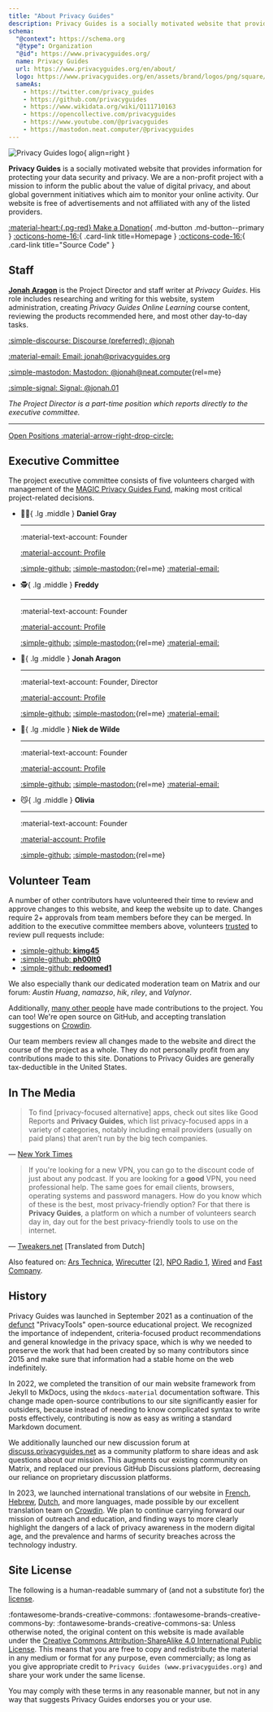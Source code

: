 ```yaml
---
title: "About Privacy Guides"
description: Privacy Guides is a socially motivated website that provides information for protecting your data security and privacy.
schema:
  "@context": https://schema.org
  "@type": Organization
  "@id": https://www.privacyguides.org/
  name: Privacy Guides
  url: https://www.privacyguides.org/en/about/
  logo: https://www.privacyguides.org/en/assets/brand/logos/png/square/pg-yellow.png
  sameAs:
    - https://twitter.com/privacy_guides
    - https://github.com/privacyguides
    - https://www.wikidata.org/wiki/Q111710163
    - https://opencollective.com/privacyguides
    - https://www.youtube.com/@privacyguides
    - https://mastodon.neat.computer/@privacyguides
---
```

![Privacy Guides logo](assets/brand/logos/png/square/pg-yellow.png){ align=right }

**Privacy Guides** is a socially motivated website that provides information for protecting your data security and privacy. We are a non-profit project with a mission to inform the public about the value of digital privacy, and about global government initiatives which aim to monitor your online activity. Our website is free of advertisements and not affiliated with any of the listed providers.

[:material-heart:{.pg-red} Make a Donation](about/donate.md){ .md-button .md-button--primary }
[:octicons-home-16:](https://www.privacyguides.org){ .card-link title=Homepage }
[:octicons-code-16:](https://github.com/privacyguides/privacyguides.org){ .card-link title="Source Code" }

## Staff

[**Jonah Aragon**](https://www.jonaharagon.com) is the Project Director and staff writer at *Privacy Guides*. His role includes researching and writing for this website, system administration, creating *Privacy Guides Online Learning* course content, reviewing the products recommended here, and most other day-to-day tasks.

<div class="grid" markdown>

[:simple-discourse: Discourse (preferred): @jonah](https://discuss.privacyguides.net/u/jonah)

[:material-email: Email: jonah@privacyguides.org](mailto:jonah@privacyguides.org)

[:simple-mastodon: Mastodon: @jonah@neat.computer](https://mastodon.neat.computer/@jonah "@jonah@neat.computer"){rel=me}

[:simple-signal: Signal: @jonah.01](https://signal.me/#eu/dDtlmTPv09utyEJPwCHq8UYs-AVOPlys8weinr7alfdylK5G-LNIX7GasDNJdV6y)

</div>

*The Project Director is a part-time position which reports directly to the executive committee.*

---

[Open Positions :material-arrow-right-drop-circle:](about/jobs.md)

## Executive Committee
<!-- markdownlint-disable MD030 -->

The project executive committee consists of five volunteers charged with management of the [MAGIC Privacy Guides Fund](https://magicgrants.org/funds/privacy_guides), making most critical project-related decisions.

<div class="grid cards" markdown>

-   :polar_bear:{ .lg .middle } **Daniel Gray**

    ---

    :material-text-account: Founder

    [:material-account: Profile](https://discuss.privacyguides.net/u/dngray)

    [:simple-github:](<https://github.com/dngray> "GitHub")
    [:simple-mastodon:](https://mastodon.social/@dngray "@dngray@mastodon.social"){rel=me}
    [:material-email:](mailto:dngray@privacyguides.org "Email")

-   :detective:{ .lg .middle } **Freddy**

    ---

    :material-text-account: Founder

    [:material-account: Profile](https://discuss.privacyguides.net/u/freddy)

    [:simple-github:](https://github.com/freddy-m "GitHub")
    [:simple-mastodon:](https://social.lol/@freddy "@freddy@social.lol"){rel=me}
    [:material-email:](mailto:freddy@privacyguides.org "Email")

-   :robot:{ .lg .middle } **Jonah Aragon**

    ---

    :material-text-account: Founder, Director

    [:material-account: Profile](https://discuss.privacyguides.net/u/jonah)

    [:simple-github:](https://github.com/jonaharagon "GitHub")
    [:simple-mastodon:](https://mastodon.neat.computer/@jonah "@jonah@neat.computer"){rel=me}
    [:material-email:](mailto:jonah@privacyguides.org "Email")

-   :cactus:{ .lg .middle } **Niek de Wilde**

    ---

    :material-text-account: Founder

    [:material-account: Profile](https://discuss.privacyguides.net/u/Niek-de-Wilde)

    [:simple-github:](https://github.com/blacklight447 "GitHub")
    [:simple-mastodon:](https://mastodon.social/@blacklight447 "@blacklight447@mastodon.social"){rel=me}
    [:material-email:](mailto:niekdewilde@privacyguides.org "Email")

-   :smirk_cat:{ .lg .middle } **Olivia**

    ---

    :material-text-account: Founder

    [:material-account: Profile](https://discuss.privacyguides.net/u/olivia)

    [:simple-github:](https://github.com/hook9 "GitHub")
    [:simple-mastodon:](https://mastodon.neat.computer/@oliviablob "@oliviablob@neat.computer"){rel=me}

</div>

## Volunteer Team

A number of other contributors have volunteered their time to review and approve changes to this website, and keep the website up to date. Changes require 2+ approvals from team members before they can be merged. In addition to the executive committee members above, volunteers [trusted](https://github.com/orgs/privacyguides/people) to review pull requests include:

<div class="grid cards" markdown>

- [:simple-github: **kimg45**](https://github.com/kimg45)
- [:simple-github: **ph00lt0**](https://github.com/ph00lt0)
- [:simple-github: **redoomed1**](https://github.com/redoomed1)

</div>

We also especially thank our dedicated moderation team on Matrix and our forum: *Austin Huang*, *namazso*, *hik*, *riley*, and *Valynor*.

Additionally, [many other people](about/contributors.md) have made contributions to the project. You can too! We're open source on GitHub, and accepting translation suggestions on [Crowdin](https://crowdin.com/project/privacyguides).

Our team members review all changes made to the website and direct the course of the project as a whole. They do not personally profit from any contributions made to this site. Donations to Privacy Guides are generally tax-deductible in the United States.

## In The Media

> To find [privacy-focused alternative] apps, check out sites like Good Reports and **Privacy Guides**, which list privacy-focused apps in a variety of categories, notably including email providers (usually on paid plans) that aren’t run by the big tech companies.

— [New York Times](https://nytimes.com/wirecutter/guides/online-security-social-media-privacy)

> If you're looking for a new VPN, you can go to the discount code of just about any podcast. If you are looking for a **good** VPN, you need professional help. The same goes for email clients, browsers, operating systems and password managers. How do you know which of these is the best, most privacy-friendly option? For that there is **Privacy Guides**, a platform on which a number of volunteers search day in, day out for the best privacy-friendly tools to use on the internet.

— [Tweakers.net](https://tweakers.net/reviews/10568/op-zoek-naar-privacyvriendelijke-tools-niek-de-wilde-van-privacy-guides.html) [Translated from Dutch]

Also featured on: [Ars Technica](https://arstechnica.com/gadgets/2022/02/is-firefox-ok), [Wirecutter](https://nytimes.com/wirecutter/guides/practical-guide-to-securing-windows-pc) [[2](https://nytimes.com/wirecutter/guides/practical-guide-to-securing-your-mac)], [NPO Radio 1](https://nporadio1.nl/nieuws/binnenland/8eaff3a2-8b29-4f63-9b74-36d2b28b1fe1/ooit-online-eens-wat-doms-geplaatst-ga-jezelf-eens-googlen-en-kijk-dan-wat-je-tegenkomt), [Wired](https://wired.com/story/firefox-mozilla-2022) and [Fast Company](https://fastcompany.com/91167564/mozilla-wants-you-to-love-firefox-again).

## History

Privacy Guides was launched in September 2021 as a continuation of the [defunct](about/privacytools.md) "PrivacyTools" open-source educational project. We recognized the importance of independent, criteria-focused product recommendations and general knowledge in the privacy space, which is why we needed to preserve the work that had been created by so many contributors since 2015 and make sure that information had a stable home on the web indefinitely.

In 2022, we completed the transition of our main website framework from Jekyll to MkDocs, using the `mkdocs-material` documentation software. This change made open-source contributions to our site significantly easier for outsiders, because instead of needing to know complicated syntax to write posts effectively, contributing is now as easy as writing a standard Markdown document.

We additionally launched our new discussion forum at [discuss.privacyguides.net](https://discuss.privacyguides.net) as a community platform to share ideas and ask questions about our mission. This augments our existing community on Matrix, and replaced our previous GitHub Discussions platform, decreasing our reliance on proprietary discussion platforms.

In 2023, we launched international translations of our website in [French](https://www.privacyguides.org/fr/), [Hebrew](https://www.privacyguides.org/he/), [Dutch](https://www.privacyguides.org/nl/), and more languages, made possible by our excellent translation team on [Crowdin](https://crowdin.com/project/privacyguides). We plan to continue carrying forward our mission of outreach and education, and finding ways to more clearly highlight the dangers of a lack of privacy awareness in the modern digital age, and the prevalence and harms of security breaches across the technology industry.

## Site License

<div class="admonition danger" markdown>

The following is a human-readable summary of (and not a substitute for) the [license](https://github.com/privacyguides/privacyguides.org/blob/main/README.md#license).

</div>

:fontawesome-brands-creative-commons: :fontawesome-brands-creative-commons-by: :fontawesome-brands-creative-commons-sa: Unless otherwise noted, the original content on this website is made available under the [Creative Commons Attribution-ShareAlike 4.0 International Public License](https://github.com/privacyguides/privacyguides.org/blob/main/LICENSE). This means that you are free to copy and redistribute the material in any medium or format for any purpose, even commercially; as long as you give appropriate credit to `Privacy Guides (www.privacyguides.org)` and share your work under the same license.

You may comply with these terms in any reasonable manner, but not in any way that suggests Privacy Guides endorses you or your use.
